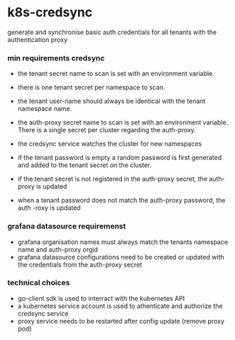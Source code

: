 # k8s-credsync
generate and synchronise basic auth credentials for all tenants with the authentication proxy 

### min requirements credsync
* the tenant secret name to scan is set with an environment variable. 
* there is one tenant secret per namespace to scan.
* the tenant user-name should always be identical with the tenant namespace name.
* the auth-proxy secret name to scan is set with an environment variable. There is a single secret per cluster regarding the auth-proxy.

* the credsync service watches the cluster for new namespaces
* if the tenant password is empty a random password is first generated and added to the tenant secret on the cluster.
* if the tenant secret is not registered in the auth-proxy secret, the auth-proxy is updated
* when a tenant password does not match the auth-proxy password, the auth -roxy is updated

### grafana datasource requiremenst
* grafana organisation names must always match the tenants namespace name and auth-proxy orgid
* grafana datasource configurations need to be created or updated with the credentials from the auth-proxy secret

### technical choices
* go-client sdk is used to interract with the kubernetes API
* a kubernetes service account is used to athenticate and authorize the credsync service
* proxy service needs to be restarted after config update (remove proxy pod)
